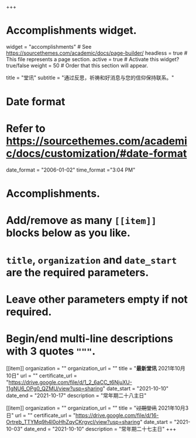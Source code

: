 +++
# Accomplishments widget.
widget = "accomplishments"  # See https://sourcethemes.com/academic/docs/page-builder/
headless = true  # This file represents a page section.
active = true  # Activate this widget? true/false
weight = 50  # Order that this section will appear.

title = "堂讯"
subtitle = "通过反思，祈祷和好消息与您的信仰保持联系。"

# Date format
#   Refer to https://sourcethemes.com/academic/docs/customization/#date-format
date_format = "2006-01-02"
time_format ="3:04 PM"

# Accomplishments.
#   Add/remove as many `[[item]]` blocks below as you like.
#   `title`, `organization` and `date_start` are the required parameters.
#   Leave other parameters empty if not required.
#   Begin/end multi-line descriptions with 3 quotes `"""`.

[[item]]
  organization = ""
  organization_url = ""
  title = "**最新堂讯** 2021年10月10日"
  url = ""
  certificate_url = "https://drive.google.com/file/d/1_2_6aCC_t6NjuXU-11gNU6_OPg0_QZMU/view?usp=sharing"
  date_start = "2021-10-10"
  date_end = "2021-10-17"
  description = "常年期二十八主日"

[[item]]
  organization = ""
  organization_url = ""
  title = "~~过期堂讯~~ 2021年10月3日"
  url = ""
  certificate_url = "https://drive.google.com/file/d/16-Ortreb_TTYMq9h4I0oHhZqyCKrgvcl/view?usp=sharing"
  date_start = "2021-10-03"
  date_end = "2021-10-10"
  description = "常年期二十七主日"
+++
